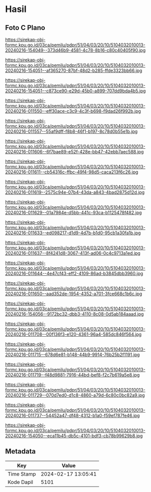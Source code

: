 # Hasil

## Foto C Plano

https://sirekap-obj-formc.kpu.go.id/03ca/pemilu/pdpr/51/04/03/20/10/5104032010013-20240216-154049--373d46b9-4581-4c78-8b16-c80c40405f90.jpg

https://sirekap-obj-formc.kpu.go.id/03ca/pemilu/pdpr/51/04/03/20/10/5104032010013-20240216-154051--af365270-87bf-48d2-b285-ffde3323bb66.jpg

https://sirekap-obj-formc.kpu.go.id/03ca/pemilu/pdpr/51/04/03/20/10/5104032010013-20240216-154051--c873ce90-e29d-45b0-a899-707dd9bda4b5.jpg

https://sirekap-obj-formc.kpu.go.id/03ca/pemilu/pdpr/51/04/03/20/10/5104032010013-20240216-011550--eff30ace-c3c9-4c3f-b698-f9dad26f992b.jpg

https://sirekap-obj-formc.kpu.go.id/03ca/pemilu/pdpr/51/04/03/20/10/5104032010013-20240216-011557--55af9dff-f8b8-46f1-b197-8c78d0b55e1b.jpg

https://sirekap-obj-formc.kpu.go.id/03ca/pemilu/pdpr/51/04/03/20/10/5104032010013-20240216-011606--6f7bae89-e52f-428e-bb47-42ebb7aec588.jpg

https://sirekap-obj-formc.kpu.go.id/03ca/pemilu/pdpr/51/04/03/20/10/5104032010013-20240216-011611--cb54316c-ffbc-49f4-98d5-caca213f6c26.jpg

https://sirekap-obj-formc.kpu.go.id/03ca/pemilu/pdpr/51/04/03/20/10/5104032010013-20240216-011619--2575c94e-07b4-43da-a843-4bad2875d12d.jpg

https://sirekap-obj-formc.kpu.go.id/03ca/pemilu/pdpr/51/04/03/20/10/5104032010013-20240216-011629--01a7984e-d5bb-441c-93ca-b1125478f482.jpg

https://sirekap-obj-formc.kpu.go.id/03ca/pemilu/pdpr/51/04/03/20/10/5104032010013-20240216-011633--ed098217-d1d9-4d7b-b1d0-95cb1a30fa1b.jpg

https://sirekap-obj-formc.kpu.go.id/03ca/pemilu/pdpr/51/04/03/20/10/5104032010013-20240216-011637--8f4241d8-3067-413f-ad06-0c4c9713a1ed.jpg

https://sirekap-obj-formc.kpu.go.id/03ca/pemilu/pdpr/51/04/03/20/10/5104032010013-20240216-011644--4e47cf43-eff2-4109-86ad-b3845dbb3960.jpg

https://sirekap-obj-formc.kpu.go.id/03ca/pemilu/pdpr/51/04/03/20/10/5104032010013-20240216-011650--aad352de-1954-4352-a701-3fce668c1b6c.jpg

https://sirekap-obj-formc.kpu.go.id/03ca/pemilu/pdpr/51/04/03/20/10/5104032010013-20240216-154056--9172bc32-dbb3-4110-8c08-0d5ab184aaad.jpg

https://sirekap-obj-formc.kpu.go.id/03ca/pemilu/pdpr/51/04/03/20/10/5104032010013-20240216-011708--00f136f3-e120-4361-96a4-585dc846f564.jpg

https://sirekap-obj-formc.kpu.go.id/03ca/pemilu/pdpr/51/04/03/20/10/5104032010013-20240216-011715--678d6e81-b148-44b9-9914-76b25b2f1191.jpg

https://sirekap-obj-formc.kpu.go.id/03ca/pemilu/pdpr/51/04/03/20/10/5104032010013-20240216-011719--f48d9881-7916-44bd-bef8-f2c7b619a5e8.jpg

https://sirekap-obj-formc.kpu.go.id/03ca/pemilu/pdpr/51/04/03/20/10/5104032010013-20240216-011729--070d7ed0-d1c8-4860-a79d-6c80c0bc82a9.jpg

https://sirekap-obj-formc.kpu.go.id/03ca/pemilu/pdpr/51/04/03/20/10/5104032010013-20240216-011737--54452a47-df48-4312-b1a0-f59ef787fe46.jpg

https://sirekap-obj-formc.kpu.go.id/03ca/pemilu/pdpr/51/04/03/20/10/5104032010013-20240216-154050--eca11b45-db5c-4101-bdf3-cb78b99629b8.jpg


## Metadata

| Key        | Value               |
| ---------- | ------------------- |
| Time Stamp | 2024-02-17 13:05:41 |
| Kode Dapil | 5101                |



